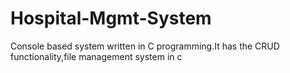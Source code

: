 # Hospital-Mgmt-System
Console based system written in C programming.It has the CRUD functionality,file management system in c
